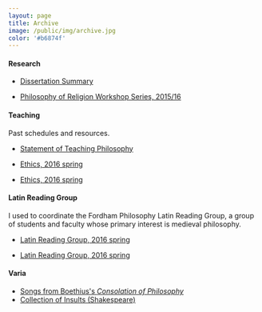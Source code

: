 ```yaml
---
layout: page
title: Archive
image: /public/img/archive.jpg
color: '#b6874f'
---
```




#### Research

<ul><li> <a href="{{ site.baseurl }}/public/archive/2016-04-24-Diss">Dissertation Summary</a></li></ul>
 <ul><li> <a href="{{ site.baseurl }}/public/archive/Religion">Philosophy of Religion Workshop Series, 2015/16</a></li></ul>


#### Teaching

Past schedules and resources.

<ul><li> <a href="{{ site.baseurl }}/public/archive/2016-09-19-Teaching_statement">Statement of Teaching Philosophy</a></li></ul>
<ul><li> <a href="{{ site.baseurl }}/public/archive/2016-09-02-Ethics_2016fall">Ethics, 2016 spring </a></li></ul>
<ul><li> <a href="{{ site.baseurl }}/public/archive/2016-01-19-Ethics">Ethics, 2016 spring </a></li></ul>



#### Latin Reading Group

I used to coordinate the Fordham Philosophy Latin Reading Group, a group of students and faculty whose primary interest is medieval philosophy.

<ul><li> <a href="{{ site.baseurl }}/public/archive/2016-09-21-Fall_latin">Latin Reading Group, 2016 spring</a></li></ul>

<ul><li> <a href="{{ site.baseurl }}/public/archive/2016-01-10-Spring-schedule">Latin Reading Group, 2016 spring</a></li></ul>


#### Varia
<ul><li> <a href="{{ site.baseurl }}/public/archive/2016-04-28-Boethius">Songs from Boethius's <i>Consolation of Philosophy</i> <i class="fa fa-link"></i></a></li>
<li> <a href="{{ site.baseurl }}/public/archive/2016-04-23-Shakespeare">Collection of Insults (Shakespeare) <i class="fa fa-link"></i></a></li>
</ul>
